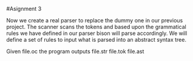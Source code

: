#Asignment 3

Now we create a real parser to replace the dummy one 
in our previous project. The scanner scans the tokens
and based upon the grammatical rules we have defined
in our parser bison will parse accordingly. We will
define a set of rules to input what is parsed into
an abstract syntax tree.

Given file.oc the program outputs
file.str file.tok file.ast


